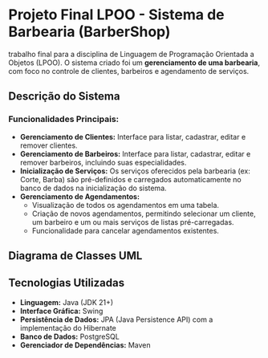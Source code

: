 # Projeto Final LPOO - Sistema de Barbearia (BarberShop)

 trabalho final para a disciplina de Linguagem de Programação Orientada a Objetos (LPOO).
O sistema criado foi um **gerenciamento de uma barbearia**, com foco no controle de clientes, barbeiros e agendamento de serviços.

## Descrição do Sistema

### Funcionalidades Principais:

* **Gerenciamento de Clientes:** Interface para listar, cadastrar, editar e remover clientes.
* **Gerenciamento de Barbeiros:** Interface para listar, cadastrar, editar e remover barbeiros, incluindo suas especialidades.
* **Inicialização de Serviços:** Os serviços oferecidos pela barbearia (ex: Corte, Barba) são pré-definidos e carregados automaticamente no banco de dados na inicialização do sistema.
* **Gerenciamento de Agendamentos:**
    * Visualização de todos os agendamentos em uma tabela.
    * Criação de novos agendamentos, permitindo selecionar um cliente, um barbeiro e um ou mais serviços de listas pré-carregadas.
    * Funcionalidade para cancelar agendamentos existentes.

## Diagrama de Classes UML


## Tecnologias Utilizadas

* **Linguagem:** Java (JDK 21+)
* **Interface Gráfica:** Swing
* **Persistência de Dados:** JPA (Java Persistence API) com a implementação do Hibernate
* **Banco de Dados:** PostgreSQL
* **Gerenciador de Dependências:** Maven
